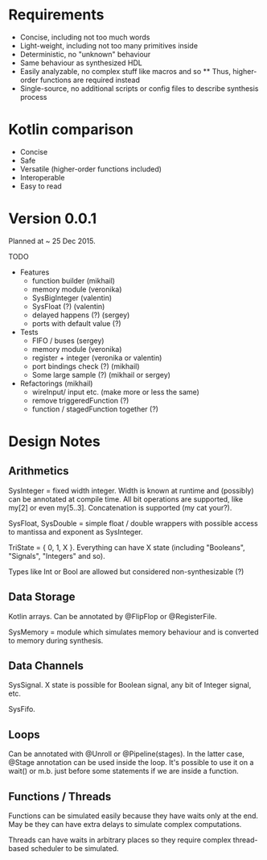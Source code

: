 # Requirements

* Concise, including not too much words
* Light-weight, including not too many primitives inside
* Deterministic, no "unknown" behaviour
* Same behaviour as synthesized HDL
* Easily analyzable, no complex stuff like macros and so
** Thus, higher-order functions are required instead
* Single-source, no additional scripts or config files to describe synthesis process

# Kotlin comparison

* Concise
* Safe
* Versatile (higher-order functions included)
* Interoperable
* Easy to read

# Version 0.0.1

Planned at ~ 25 Dec 2015.

TODO

* Features
  * function builder (mikhail)
  * memory module (veronika)
  * SysBigInteger (valentin)
  * SysFloat (?) (valentin)
  * delayed happens (?) (sergey)
  * ports with default value (?)
* Tests
  * FIFO / buses (sergey)
  * memory module (veronika)
  * register + integer (veronika or valentin)
  * port bindings check (?) (mikhail)
  * Some large sample (?) (mikhail or sergey)
* Refactorings (mikhail)
  * wireInput/ input etc. (make more or less the same)
  * remove triggeredFunction (?)
  * function / stagedFunction together (?)

# Design Notes

## Arithmetics

SysInteger = fixed width integer. Width is known at runtime and (possibly) can be annotated at compile time. 
All bit operations are supported, like my[2] or even my[5..3]. Concatenation is supported (my cat your?).

SysFloat, SysDouble = simple float / double wrappers with possible access to mantissa and exponent as SysInteger.

TriState = { 0, 1, X }. Everything can have X state (including "Booleans", "Signals", "Integers" and so).

Types like Int or Bool are allowed but considered non-synthesizable (?)

## Data Storage

Kotlin arrays. Can be annotated by @FlipFlop or @RegisterFile.

SysMemory = module which simulates memory behaviour and is converted to memory during synthesis.

## Data Channels

SysSignal. X state is possible for Boolean signal, any bit of Integer signal, etc.

SysFifo.

## Loops

Can be annotated with @Unroll or @Pipeline(stages). 
In the latter case, @Stage annotation can be used inside the loop.
It's possible to use it on a wait() or m.b. just before some statements if we are inside a function.

## Functions / Threads

Functions can be simulated easily because they have waits only at the end. 
May be they can have extra delays to simulate complex computations.

Threads can have waits in arbitrary places so they require complex thread-based scheduler to be simulated.

